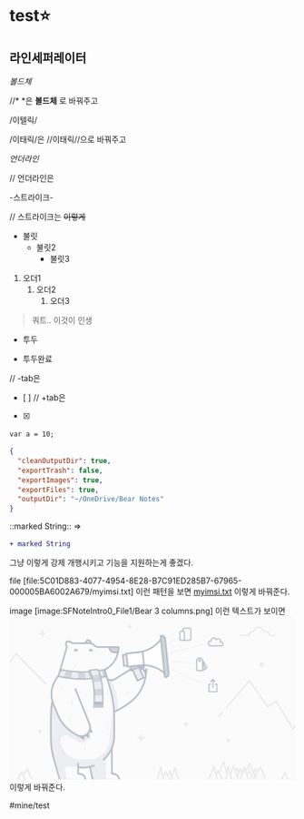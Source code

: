 # test⭐️
라인세퍼레이터
---
*볼드체*

//* *은 **볼드체** 로 바꿔주고

/이텔릭/

/이태릭/은 //이태릭//으로 바꿔주고

_언더라인_

// 언더라인은 <u> </u>

-스트라이크-

// 스트라이크는 ~~이렇게~~

* 불릿
	* 불릿2
		* 불릿3

1. 오더1
	1. 오더2
		1. 오더3

> 쿼트.. 이것이 인생

- 투두
+ 투두완료

// -tab은 
- [ ]
// +tab은 
- [x]

`var a = 10;`


```json
{
  "cleanOutputDir": true,
  "exportTrash": false,
  "exportImages": true,
  "exportFiles": true,
  "outputDir": "~/OneDrive/Bear Notes"
}
```


::marked String::
=>
```diff
+ marked String
```
그냥 이렇게 강제 개행시키고 기능을 지원하는게 좋겠다.

file
[file:5C01D883-4077-4954-8E28-B7C91ED285B7-67965-000005BA6002A679/myimsi.txt]
이런 패턴을 보면
[myimsi.txt](https://github.com/HibikeQuantum/PlayGround/blob/master/Bear/files/5C01D883-4077-4954-8E28-B7C91ED285B7-67965-000005BA6002A679/myimsi.txt)
이렇게 바꿔준다.


image
[image:SFNoteIntro0_File1/Bear 3 columns.png]
이런 텍스트가 보이면 
![alt text](images/SFNoteIntro2_File0/Pro.jpg)
이렇게 바꿔준다.

#mine/test
